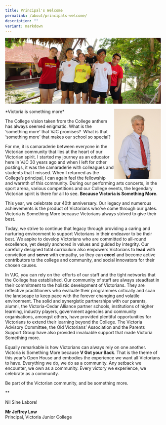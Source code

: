 ```yaml
---
title: Principal's Welcome
permalink: /about/principals-welcome/
description: ""
variant: markdown
---
```

![](/images/Sub%20Page%20Banners%202023/Principal's%20Message.jpg)

<img src="/images/JeffreyLow-1365x2048.jpeg" style="width:30%" align="right">
*Victoria is something more*

The College vision taken from the College anthem has always seemed enigmatic. What is the ‘something more’ that VJC promises?&nbsp; What is that ‘something more’ that makes our school so special?

For me, it is camaraderie between everyone in the Victorian community that lies at the heart of our Victorian spirit. I started my journey as an educator here in VJC 30 years ago and when I left for other postings, it was the camaraderie with colleagues and students that I missed. When I returned as the College’s principal, I can again feel the fellowship and warmth of this community. During our performing arts concerts, in the sport arena, various competitions and our College events, the legendary Victorian spirit is there for all to see. **Because Victoria is Something More.**

This year, we celebrate our 40th anniversary. Our legacy and numerous achievements is the product of Victorians who’ve come through our gates. Victoria is Something More because Victorians always strived to give their best.&nbsp;

Today, we strive to continue that legacy through providing a caring and nurturing environment to support Victorians in their endeavor to be their best. We aspire to develop Victorians who are committed to all-round excellence, yet deeply anchored in values and guided by integrity. Our carefully designed total curriculum also empowers Victorians to **lead** with conviction and **serve** with empathy, so they can **excel** and become active contributors to the college and community, and social innovators for their chosen causes.&nbsp;

In VJC, you can rely on the&nbsp; efforts of our staff and the tight networks that the College has established. Our community of staff are always steadfast in their commitment to the holistic development of Victorians. They are reflective practitioners who evaluate their programmes critically and scan the landscape to keep pace with the forever changing and volatile environment. The solid and synergistic partnerships with our parents, alumni, the Victoria-Cedar Alliance partner schools, institutions of higher learning, industry players, government agencies and community organisations, amongst others, have provided plentiful opportunities for Victorians to extend their learning beyond the College. The Victoria Advisory Committee, the Old Victorians’ Association and the Parents Support Group have also provided invaluable support that made Victoria Something more.

Equally remarkable is how Victorians can always rely on one another. Victoria is Something More because **V Got your Back**. That is the theme of this year’s Open House and embodies the experience we want all Victorians to have. Everything we do, we do as a community. Any setback we encounter, we own as a community. Every victory we experience, we celebrate as a community.&nbsp;

Be part of the Victorian community, and be something more.

**

Nil Sine Labore!

**Mr Jeffrey Low**  
Principal, Victoria Junior College